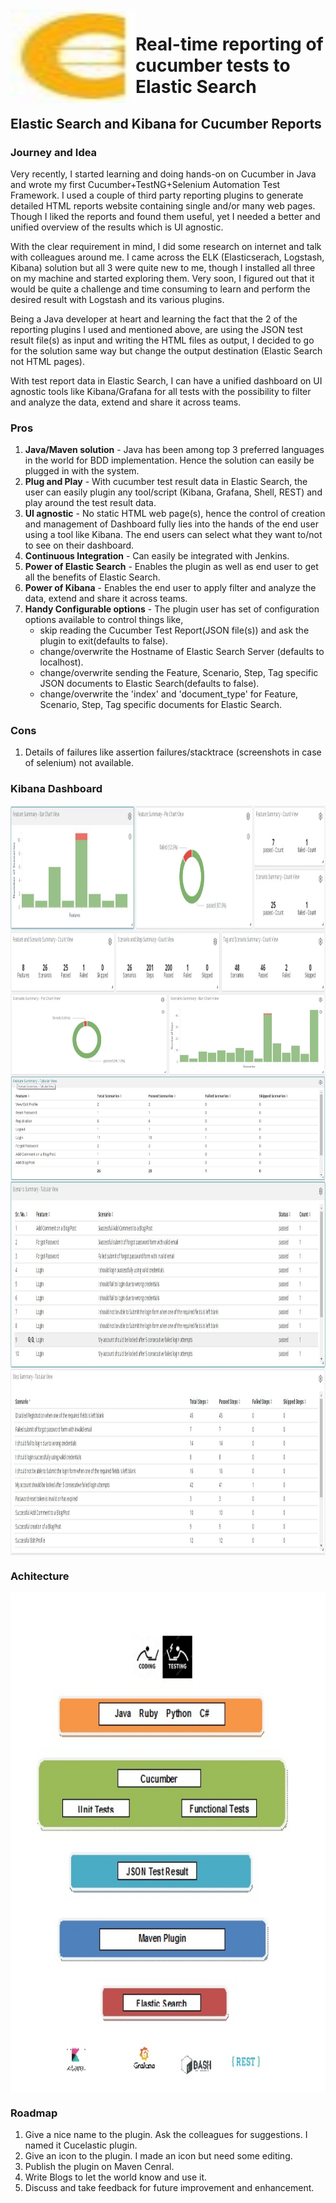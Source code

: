 <img align="left" width="200" height="150" src="icon/cucelastic_plugin_icon.jpeg">

# Real-time reporting of cucumber tests to Elastic Search

## Elastic Search and Kibana for Cucumber Reports
						 
### Journey and Idea
Very recently, I started learning and doing hands-on on Cucumber in Java and wrote my first Cucumber+TestNG+Selenium Automation Test Framework. I used a couple of third party reporting plugins to generate detailed HTML reports website containing single and/or many web pages. Though I liked the reports and found them useful, yet I needed a better and unified overview of the results which is UI agnostic.

With the clear requirement in mind, I did some research on internet and talk with colleagues around me. I came across the ELK (Elasticserach, Logstash, Kibana) solution but all 3 were quite new to me, though I installed all three on my machine and started exploring them. Very soon, I figured out that it would be quite a challenge and time consuming to learn and perform the desired result with Logstash and its various plugins.

Being a Java developer at heart and learning the fact that the 2 of the reporting plugins I used and mentioned above, are using the JSON test result file(s) as input and writing the HTML files as output, I decided to go for the solution same way but change the output destination (Elastic Search not HTML pages).

With test report data in Elastic Search, I can have a unified dashboard on UI agnostic tools like Kibana/Grafana for all tests with the possibility to filter and analyze the data, extend and share it across teams.

### Pros
1. **Java/Maven solution** - Java has been among top 3 preferred languages in the world for BDD implementation. Hence the solution can easily be plugged in with the system.
2. **Plug and Play** - With cucumber test result data in Elastic Search, the user can easily plugin any tool/script (Kibana, Grafana, Shell, REST) and play around the test result data.
3. **UI agnostic**  - No static HTML web page(s), hence the control of creation and management of Dashboard fully lies into the hands of the end user using a tool like Kibana. The end users can select what they want to/not to see on their dashboard.
3. **Continuous Integration** - Can easily be integrated with Jenkins. 
4. **Power of Elastic Search** - Enables the plugin as well as end user to get all the benefits of Elastic Search. 
5. **Power of Kibana** - Enables the end user to apply filter and analyze the data, extend and share it across teams.
6. **Handy Configurable options** - The plugin user has set of configuration options available to control things like,
   - skip reading the Cucumber Test Report(JSON file(s)) and ask the plugin to exit(defaults to false).
   - change/overwrite the Hostname of Elastic Search Server (defaults to localhost).
   - change/overwrite sending the Feature, Scenario, Step, Tag specific JSON documents to Elastic Search(defaults to false).
   - change/overwrite the 'index' and 'document_type' for Feature, Scenario, Step, Tag specific documents for Elastic Search.

### Cons
1.	Details of failures like assertion failures/stacktrace (screenshots in case of selenium) not available. 

### Kibana Dashboard
<img align="center" width="900" height="300" src="dashboard/kibana/cucumber_elastic_search_kibana_dashboard_1.JPG">
<img align="center" width="900" height="300" src="dashboard/kibana/cucumber_elastic_search_kibana_dashboard_2.JPG">
<img align="center" width="900" height="300" src="dashboard/kibana/cucumber_elastic_search_kibana_dashboard_3.JPG">
<img align="center" width="900" height="300" src="dashboard/kibana/cucumber_elastic_search_kibana_dashboard_4.JPG">

### Achitecture
<img align="center" width="900" height="800" src="images/architecture.jpg">

### Roadmap

1.	Give a nice name to the plugin. Ask the colleagues for suggestions. I named it Cucelastic plugin.
2.	Give an icon to the plugin. I made an icon but need some editing.
4.	Publish the plugin on Maven Cenral.
5.	Write Blogs to let the world know and use it.
6.	Discuss and take feedback for future improvement and enhancement.
